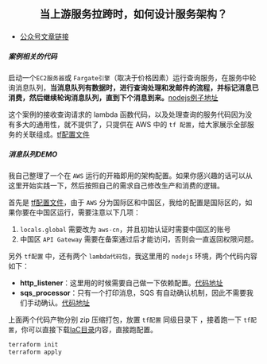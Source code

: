 <h2 align="center">

当上游服务拉跨时，如何设计服务架构？

</h2>

- [公众号文章链接](https://mp.weixin.qq.com/s/wB1OCum0ehYWEQ-zrRZmUA)

##### 案例相关的代码

启动一个`EC2服务器`或 `Fargate引擎`（取决于价格因素）运行查询服务，在服务中轮询消息队列，**当消息队列有数据时，进行查询处理和发邮件的流程，并标记消息已消费，然后继续轮询消息队列，直到下个消息到来。**[nodejs例子地址](./service/exec.js)

这个案例的接收查询请求的 lambda 函数代码，以及处理查询的服务代码因为没有多大的通用性，就不提供了，只提供在 AWS 中的 `tf 配置`，给大家展示全部服务的关联组成。[tf配置文件](./service/example.tf)

##### 消息队列DEMO

我自己整理了一个在 `AWS` 运行的开箱即用的架构配置。如果你感兴趣的话可以从这里开始实践一下，然后按照自己的需求自己修改生产和消费的逻辑。

首先是 [tf配置文件](./demo/iac/demo.tf)，由于 `AWS` 分为国际区和中国区，我给的配置是国际区的，如果你要在中国区运行，需要注意以下几项：

1. `locals.global` 需要改为 `aws-cn`，并且初始认证时需要中国区的账号
2. 中国区 `API Gateway` 需要在备案通过后才能访问，否则会一直返回权限问题。

另外 `tf配置` 中，还有两个 `lambda代码包`，我这里用的 `nodejs` 环境，两个代码内容如下：

- **http_listener**：这里用的时候需要自己做一下依赖配置。[代码地址](./demo/listener/index.js)
- **sqs_processor**：只有一个打印消息，SQS 有自动确认机制，因此不需要我们手动确认。[代码地址](./demo/processer/index.js)

上面两个代码产物分别 zip 压缩打包，放置 `tf配置` 同级目录下 ，接着跑一下 `tf配置`，你可以直接下载[IaC目录](./demo/iac/)内容，直接跑配置。

```bash
terraform init
terraform apply
```
